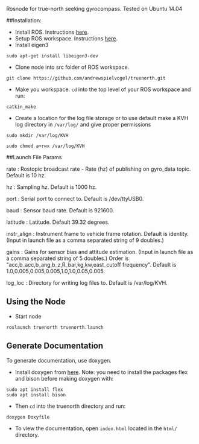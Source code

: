 Rosnode for true-north seeking gyrocompass. Tested on Ubuntu 14.04

##Installation:

- Install ROS. Instructions [here](http://wiki.ros.org/indigo/Installation).
- Setup ROS workspace. Instructions [here](http://wiki.ros.org/ROS/Tutorials/InstallingandConfiguringROSEnvironment).
- Install eigen3
```
sudo apt-get install libeigen3-dev
```
- Clone node into src folder of ROS workspace.
```
git clone https://github.com/andrewspielvogel/truenorth.git
```
- Make you workspace. `cd` into the top level of your ROS workspace and run:
```
catkin_make
```
- Create a location for the log file storage or to use default make a KVH log directory in `/var/log/` and give proper permissions
```
sudo mkdir /var/log/KVH
```
```
sudo chmod a+rwx /var/log/KVH
```

##Launch File Params

rate : Rostopic broadcast rate - Rate (hz) of publishing on gyro_data topic. Default is 10 hz.

hz : Sampling hz. Default is 1000 hz.

port : Serial port to connect to. Default is /dev/ttyUSB0.

baud : Sensor baud rate. Default is 921600.

latitude : Latitude. Default 39.32 degrees.

instr_align : Instrument frame to vehicle frame rotation. Default is identity. (Input in launch file as a comma separated string of 9 doubles.)

gains : Gains for sensor bias and attitude estimation. (Input in launch file as a comma separated string of 5 doubles.) Order is "acc,b_acc,b_ang,b_z,R_bar,kg,kw,east_cutoff frequency". Default is 1.0,0.005,0.005,0.005,1.0,1.0,0.05,0.005.

log_loc : Directory for writing log files to. Default is /var/log/KVH.

## Using the Node

- Start node
```
roslaunch truenorth truenorth.launch
```

## Generate Documentation

To generate documentation, use doxygen.

- Install doxygen from [here](http://www.stack.nl/~dimitri/doxygen/download.html). Note: you need to install the packages flex and bison before making doxygen with:
```
sudo apt install flex
sudo apt install bison
```

- Then `cd` into the truenorth directory and run:
```
doxygen Doxyfile
```

- To view the documentation, open `index.html` located in the `html/` directory.